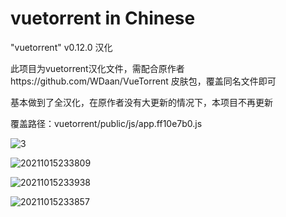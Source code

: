 # vuetorrent in Chinese
"vuetorrent" v0.12.0 汉化



此项目为vuetorrent汉化文件，需配合原作者https://github.com/WDaan/VueTorrent
皮肤包，覆盖同名文件即可



基本做到了全汉化，在原作者没有大更新的情况下，本项目不再更新



覆盖路径：vuetorrent/public/js/app.ff10e7b0.js




![3](https://user-images.githubusercontent.com/49085711/137514953-7b8deb59-26e8-455b-9dce-39fc2a5e02d1.png)





![20211015233809](https://user-images.githubusercontent.com/49085711/137514958-0fa76054-d337-4162-8441-fa4d56353003.png)





![20211015233938](https://user-images.githubusercontent.com/49085711/137514963-bbce0e9c-67ce-4a9c-bbb5-859c0373a246.png)




![20211015233857](https://user-images.githubusercontent.com/49085711/137514969-db48e1d0-0d49-440c-838d-bdc268f45f08.png)


